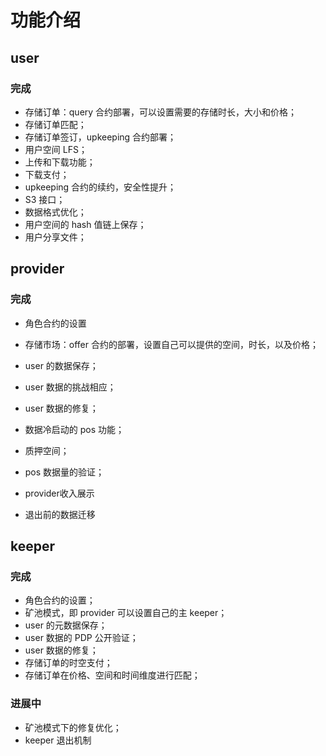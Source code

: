# 功能介绍

## user

### 完成

- 存储订单：query 合约部署，可以设置需要的存储时长，大小和价格；
- 存储订单匹配；
- 存储订单签订，upkeeping 合约部署；
- 用户空间 LFS；
- 上传和下载功能；
- 下载支付；
- upkeeping 合约的续约，安全性提升；
- S3 接口；
- 数据格式优化；
- 用户空间的 hash 值链上保存；
- 用户分享文件；

## provider

### 完成

- 角色合约的设置
- 存储市场：offer 合约的部署，设置自己可以提供的空间，时长，以及价格；
- user 的数据保存；
- user 数据的挑战相应；
- user 数据的修复；
- 数据冷启动的 pos 功能；
- 质押空间；
- pos 数据量的验证；
- provider收入展示

- 退出前的数据迁移

## keeper

### 完成

- 角色合约的设置；
- 矿池模式，即 provider 可以设置自己的主 keeper；
- user 的元数据保存；
- user 数据的 PDP 公开验证；
- user 数据的修复；
- 存储订单的时空支付；
- 存储订单在价格、空间和时间维度进行匹配；

### 进展中

- 矿池模式下的修复优化；
- keeper 退出机制
